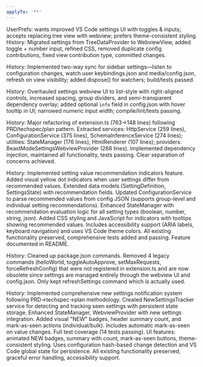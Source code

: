 ```yaml
---
applyTo: '**'
---
```

UserPrefs: wants improved VS Code settings UI with toggles & inputs; accepts replacing tree view with webview; prefers theme-consistent styling.
History: Migrated settings from TreeDataProvider to WebviewView, added toggle + number input, refined CSS, removed duplicate config contributions, fixed view contribution type, committed changes.

History: Implemented two-way sync for sidebar settings—listen to configuration changes, watch user keybindings.json and media/config.json, refresh on view visibility; added dispose() for watchers; build/tests passed.

History: Overhauled settings webview UI to list-style with right-aligned controls, increased spacing, group dividers, and semi-transparent dependency overlay; added optional `info` field in config.json with hover tooltip in UI; narrowed numeric input width; compile/lint/tests passing.

History: Major refactoring of extension.ts (763→148 lines) following PRD/techspec/plan pattern. Extracted services: HttpService (259 lines), ConfigurationService (375 lines), SchemaInferenceService (274 lines); utilities: StateManager (176 lines), HtmlRenderer (107 lines); providers: BeastModeSettingsWebviewProvider (268 lines). Implemented dependency injection, maintained all functionality, tests passing. Clear separation of concerns achieved.

History: Implemented setting value recommendation indicators feature. Added visual yellow dot indicators when user settings differ from recommended values. Extended data models (SettingDefinition, SettingsState) with recommendation fields. Updated ConfigurationService to parse recommended values from config JSON (supports group-level and individual setting recommendations). Enhanced StateManager with recommendation evaluation logic for all setting types (boolean, number, string, json). Added CSS styling and JavaScript for indicators with tooltips showing recommended values. Includes accessibility support (ARIA labels, keyboard navigation) and uses VS Code theme colors. All existing functionality preserved, comprehensive tests added and passing. Feature documented in README.

History: Cleaned up package.json commands. Removed 4 legacy commands (helloWorld, toggleAutoApprove, setMaxRequests, forceRefreshConfig) that were not registered in extension.ts and are now obsolete since settings are managed entirely through the webview UI and config.json. Only kept refreshSettings command which is actually used.

History: Implemented comprehensive new settings notification system following PRD→techspec→plan methodology. Created NewSettingsTracker service for detecting and tracking seen settings with persistent state storage. Enhanced StateManager, WebviewProvider with new settings integration. Added visual "NEW" badges, header summary count, and mark-as-seen actions (individual/bulk). Includes automatic mark-as-seen on value changes. Full test coverage (14 tests passing). UI features: animated NEW badges, summary with count, mark-as-seen buttons, theme-consistent styling. Uses configuration hash-based change detection and VS Code global state for persistence. All existing functionality preserved, graceful error handling, accessibility support.